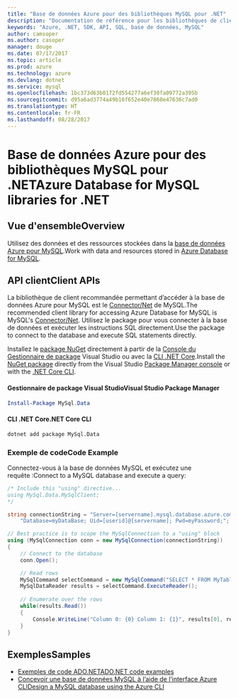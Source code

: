 ```yaml
---
title: "Base de données Azure pour des bibliothèques MySQL pour .NET"
description: "Documentation de référence pour les bibliothèques de client .NET pour les bases de données Azure pour MySQL"
keywords: "Azure, .NET, SDK, API, SQL, base de données, MySQL"
author: camsoper
ms.author: casoper
manager: douge
ms.date: 07/17/2017
ms.topic: article
ms.prod: azure
ms.technology: azure
ms.devlang: dotnet
ms.service: mysql
ms.openlocfilehash: 1bc373d63b0172fd554277a6ef30fa09772a395b
ms.sourcegitcommit: d95a6ad3774a49b16f652e40e7860e47636c7ad0
ms.translationtype: HT
ms.contentlocale: fr-FR
ms.lasthandoff: 08/28/2017
---
```

# <a name="azure-database-for-mysql-libraries-for-net"></a><span data-ttu-id="44899-104">Base de données Azure pour des bibliothèques MySQL pour .NET</span><span class="sxs-lookup"><span data-stu-id="44899-104">Azure Database for MySQL libraries for .NET</span></span>

## <a name="overview"></a><span data-ttu-id="44899-105">Vue d'ensemble</span><span class="sxs-lookup"><span data-stu-id="44899-105">Overview</span></span>

<span data-ttu-id="44899-106">Utilisez des données et des ressources stockées dans la [base de données Azure pour MySQL](/azure/mysql/overview).</span><span class="sxs-lookup"><span data-stu-id="44899-106">Work with data and resources stored in [Azure Database for MySQL](/azure/mysql/overview).</span></span>

## <a name="client-apis"></a><span data-ttu-id="44899-107">API client</span><span class="sxs-lookup"><span data-stu-id="44899-107">Client APIs</span></span>

<span data-ttu-id="44899-108">La bibliothèque de client recommandée permettant d’accéder à la base de données Azure pour MySQL est le [Connector/Net](https://dev.mysql.com/doc/connector-net/en) de MySQL.</span><span class="sxs-lookup"><span data-stu-id="44899-108">The recommended client library for accessing Azure Database for MySQL is MySQL's [Connector/Net](https://dev.mysql.com/doc/connector-net/en).</span></span> <span data-ttu-id="44899-109">Utilisez le package pour vous connecter à la base de données et exécuter les instructions SQL directement.</span><span class="sxs-lookup"><span data-stu-id="44899-109">Use the package to connect to the database and execute SQL statements directly.</span></span> 

<span data-ttu-id="44899-110">Installez le [package NuGet](https://www.nuget.org/packages/MySql.Data) directement à partir de la [Console du Gestionnaire de package][PackageManager] Visual Studio ou avec la [CLI .NET Core][DotNetCLI].</span><span class="sxs-lookup"><span data-stu-id="44899-110">Install the [NuGet package](https://www.nuget.org/packages/MySql.Data) directly from the Visual Studio [Package Manager console][PackageManager] or with the [.NET Core CLI][DotNetCLI].</span></span>

#### <a name="visual-studio-package-manager"></a><span data-ttu-id="44899-111">Gestionnaire de package Visual Studio</span><span class="sxs-lookup"><span data-stu-id="44899-111">Visual Studio Package Manager</span></span>

```powershell
Install-Package MySql.Data
```

#### <a name="net-core-cli"></a><span data-ttu-id="44899-112">CLI .NET Core</span><span class="sxs-lookup"><span data-stu-id="44899-112">.NET Core CLI</span></span>

```bash
dotnet add package MySql.Data
```

### <a name="code-example"></a><span data-ttu-id="44899-113">Exemple de code</span><span class="sxs-lookup"><span data-stu-id="44899-113">Code Example</span></span>

<span data-ttu-id="44899-114">Connectez-vous à la base de données MySQL et exécutez une requête :</span><span class="sxs-lookup"><span data-stu-id="44899-114">Connect to a MySQL database and execute a query:</span></span>

```csharp
/* Include this "using" directive...
using MySql.Data.MySqlClient;
*/

string connectionString = "Server=[servername].mysql.database.azure.com; " +
    "Database=myDataBase; Uid=[userid]@[servername]; Pwd=myPassword;";

// Best practice is to scope the MySqlConnection to a "using" block
using (MySqlConnection conn = new MySqlConnection(connectionString))
{
    // Connect to the database
    conn.Open();

    // Read rows
    MySqlCommand selectCommand = new MySqlCommand("SELECT * FROM MyTable", conn);
    MySqlDataReader results = selectCommand.ExecuteReader();
    
    // Enumerate over the rows
    while(results.Read())
    {
        Console.WriteLine("Column 0: {0} Column 1: {1}", results[0], results[1]);
    }
}
```

## <a name="samples"></a><span data-ttu-id="44899-115">Exemples</span><span class="sxs-lookup"><span data-stu-id="44899-115">Samples</span></span>

- [<span data-ttu-id="44899-116">Exemples de code ADO.NET</span><span class="sxs-lookup"><span data-stu-id="44899-116">ADO.NET code examples</span></span>](/dotnet/framework/data/adonet/ado-net-code-examples)
- [<span data-ttu-id="44899-117">Concevoir une base de données MySQL à l’aide de l’interface Azure CLI</span><span class="sxs-lookup"><span data-stu-id="44899-117">Design a MySQL database using the Azure CLI</span></span>](https://docs.microsoft.com/azure/mysql/tutorial-design-database-using-cli) 

[PackageManager]: https://docs.microsoft.com/nuget/tools/package-manager-console
[DotNetCLI]: https://docs.microsoft.com/en-us/dotnet/core/tools/dotnet-add-package
